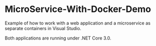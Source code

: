 # MicroService-With-Docker-Demo

Example of how to work with a web application and a microservice as separate containers in Visual Studio.

Both applications are running under .NET Core 3.0.
